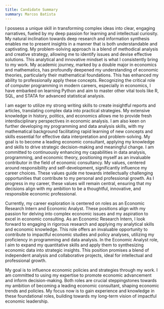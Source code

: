 ```yaml
---
title: Candidate Summary
summary: Marcos Batista
---
```


I possess a unique skill in transforming complex ideas into clear, engaging narratives, fueled by my deep passion for learning and intellectual curiosity. My natural inclination towards deep research and information synthesis enables me to present insights in a manner that is both understandable and captivating. My problem-solving approach is a blend of methodical analysis and creative strategy, allowing me to identify issues and devise effective solutions. This analytical and innovative mindset is what I consistently bring to my work. My academic journey, marked by a double major in economics and mathematics, has profoundly deepened my understanding of economic theories, particularly their mathematical foundations. This has enhanced my ability to professionally apply these concepts. Recognizing the critical role of computer programming in modern careers, especially in economics, I have embarked on learning Python and aim to master other vital tools like R, SQL, and STATA for advanced statistical analysis.

I am eager to utilize my strong writing skills to create insightful reports and articles, translating complex data into practical strategies. My extensive knowledge in history, politics, and economics allows me to provide fresh interdisciplinary perspectives in economic analysis. I am also keen on further developing my programming and data analysis skills, with my mathematical background facilitating rapid learning of new concepts and skills essential for effective data interpretation and problem-solving. My goal is to become a leading economic consultant, applying my knowledge and skills to drive strategic decision-making and meaningful change. I am committed to continuously enhancing my capabilities in data analysis, programming, and economic theory, positioning myself as an invaluable contributor in the field of economic consultancy.
My values, centered around responsibility and self-development, significantly influence my career choices. These values guide me towards intellectually challenging opportunities that contribute to my personal and professional growth. As I progress in my career, these values will remain central, ensuring that my decisions align with my ambition to be a thoughtful, innovative, and responsible economic professional.

Currently, my career exploration is centered on roles as an Economic Research Intern and Economic Analyst. These positions align with my passion for delving into complex economic issues and my aspiration to excel in economic consulting. As an Economic Research Intern, I look forward to engaging in rigorous research and applying my analytical skills and economic knowledge. This role offers an invaluable opportunity to contribute to impactful economic studies and policy analyses, utilizing my proficiency in programming and data analysis. In the Economic Analyst role, I aim to expand my quantitative skills and apply them to synthesizing economic data into strategic insights. This position promises a blend of independent analysis and collaborative projects, ideal for intellectual and professional growth.

My goal is to influence economic policies and strategies through my work. I am committed to using my expertise to promote economic advancement and inform decision-making. Both roles are crucial steppingstones towards my ambition of becoming a leading economic consultant, shaping economic trends and policies. My focus now is to gain experience and knowledge in these foundational roles, building towards my long-term vision of impactful economic leadership.

